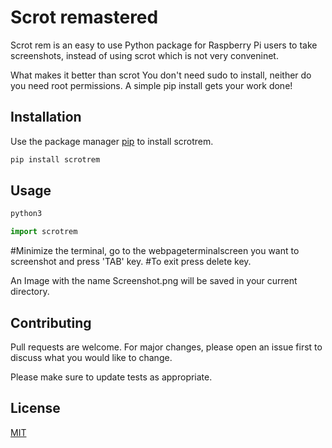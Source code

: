 # Scrot remastered

Scrot rem is an easy to use Python package for Raspberry Pi users to take screenshots, instead of using scrot which is not very conveninet.

What makes it better than scrot You don't need sudo to install, neither do you need root permissions. A simple pip install gets your work done!

## Installation

Use the package manager [pip](httpspip.pypa.ioenstable) to install scrotrem.

```bash
pip install scrotrem
```

## Usage

```bash
python3
```

```python
import scrotrem
```
#Minimize the terminal, go to the webpageterminalscreen you want to screenshot and press 'TAB' key.
#To exit press delete key.

An Image with the name Screenshot.png will be saved in your current directory.

## Contributing
Pull requests are welcome. For major changes, please open an issue first to discuss what you would like to change.

Please make sure to update tests as appropriate.

## License
[MIT](httpschoosealicense.comlicensesmit)